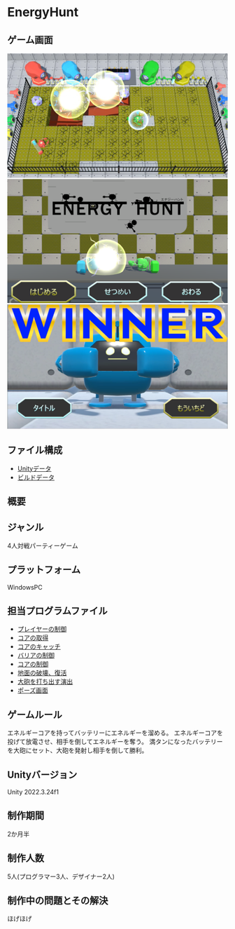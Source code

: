 # EnergyHunt

## ゲーム画面
![プレイ画面](./ScreenShot/GamePlay.png)
![タイトル画面](./ScreenShot/Title.png)
![リザルト画面](./ScreenShot/Result.png)

## ファイル構成
* [Unityデータ](./ProjectData/)
* [ビルドデータ](./BuildData/)

## 概要

## ジャンル
4人対戦パーティーゲーム

## プラットフォーム
WindowsPC

## 担当プログラムファイル
* [プレイヤーの制御](./ProjectData/Assets/Scripts/PlayerController.cs)
* [コアの取得](./ProjectData/Assets/Scripts/TakeBomb.cs)
* [コアのキャッチ](./ProjectData/Assets/Scripts/CatchScript.cs)
* [バリアの制御](./ProjectData/Assets/Scripts/BarrierScript.cs)
* [コアの制御](./ProjectData/Assets/Scripts/BombScript.cs)
* [地面の破壊、復活](./ProjectData/Assets/Scripts/BlockScript.cs)
* [大砲を打ち出す演出](./ProjectData/Assets/Scripts/ShootBullet.cs)
* [ポーズ画面](./ProjectData/Assets/Scripts/PoseScript.cs)

## ゲームルール
エネルギーコアを持ってバッテリーにエネルギーを溜める。
エネルギーコアを投げて放電させ、相手を倒してエネルギーを奪う。
満タンになったバッテリーを大砲にセット、大砲を発射し相手を倒して勝利。

## Unityバージョン
Unity 2022.3.24f1

## 制作期間
2か月半

## 制作人数
5人(プログラマー3人、デザイナー2人)

## 制作中の問題とその解決
ほげほげ